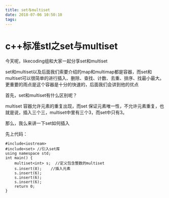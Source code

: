 ```yaml
---
title: set与multiset
date: 2018-07-06 10:50:10
tags:
---
```



# c++标准stl之set与multiset

今天呢，likecoding组和大家一起分享set和multiset

set和multiset以及后面我们索要介绍的map和multimap都是容器，而set和multiset可以很简单的进行插入、删除、查找、计数、去重、排序、找最小最大。更重要的雨点是这个容器是十分的快速的，后面我们会讲到他的优点

首先，set和multiset有什么区别呢？

multiset 容器允许元素的重复出现，而set 保证元素唯一性，不允许元素重复，也就是说，插入三个三，multiset中里有三个3，而set中只有3。

那么，我么来讲一下set如何插入

先上代码：
```
#include<iostream>
#include<set> //引入set库 
using namespace std;
int main() {
	multiset<int> s;  //定义包含整数的multiset 
	s.insert(8);	//插入元素 
	s.insert(6);
	s.insert(6);
	s.insert(6);  
	return 0;
}
```
